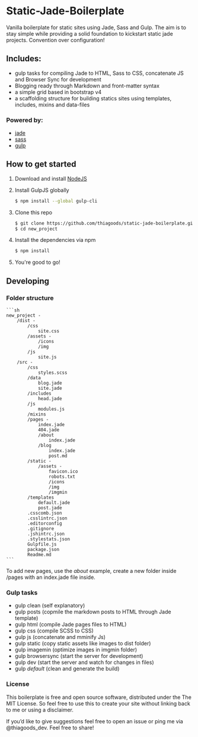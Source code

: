 # Static-Jade-Boilerplate
Vanilla boilerplate for static sites using Jade, Sass and Gulp. The aim is to stay simple while providing a solid foundation to kickstart static jade projects. Convention over configuration!

## Includes:
  - gulp tasks for compiling Jade to HTML, Sass to CSS, concatenate JS and Browser Sync for development
  - Blogging ready through Markdown and front-matter syntax
  - a simple grid based in bootstrap v4
  - a scaffolding structure for building statics sites using templates, includes, mixins and data-files

### Powered by:
  * [jade](https://github.com/pugjs/jade)
  * [sass](https://github.com/sass/sass)
  * [gulp](https://github.com/gulpjs/gulp)

## How to get started
1. Download and install [NodeJS](https://nodejs.org/en/)

2. Install GulpJS globally
	```sh
	$ npm install --global gulp-cli
	```

3. Clone this repo
	```sh
	$ git clone https://github.com/thiagoods/static-jade-boilerplate.git new_project
	$ cd new_project
	```

4. Install the dependencies via npm
	```sh
	$ npm install
	```

5. You're good to go!

## Developing
### Folder structure
	```sh
	new_project -
	    /dist -
	        /css
	            site.css
	        /assets -
				/icons
				/img
	        /js
	            site.js
	    /src -
	        /css
				styles.scss
	        /data
				blog.jade
				site.jade
			/includes
				head.jade
			/js
				modules.js
			/mixins
			/pages -
				index.jade
				404.jade
				/about
					index.jade
				/blog
					index.jade
					post.md
			/static -
				/assets -
					favicon.ico
					robots.txt
					/icons
					/img
					/imgmin
	        /templates
				default.jade
				post.jade
			.csscomb.json
			.csslintrc.json
	        .editorconfig
	        .gitignore
			.jshintrc.json
			.stylestats.json
	        Gulpfile.js
	        package.json
	        Readme.md
	```
To add new pages, use the _about_ example, create a new folder inside /pages with an index.jade file inside.

### Gulp tasks
- gulp clean (self explanatory)
- gulp posts (copmile the markdown posts to HTML through Jade template)
- gulp html (compile Jade pages files to HTML)
- gulp css (compile SCSS to CSS)
- gulp js (concatenate and mminify Js)
- gulp static (copy static assets like images to dist folder)
- gulp imagemin (optimize images in imgmin folder)
- gulp browsersync (start the server for development)
- gulp dev (start the server and watch for changes in files)
- gulp _default_ (clean and generate the build)

### License
This boilerplate is free and open source software, distributed under the The MIT License. So feel free to use this to create your site without linking back to me or using a disclaimer.

If you’d like to give suggestions feel free to open an issue or ping me via @thiagoods_dev. Feel free to share!
